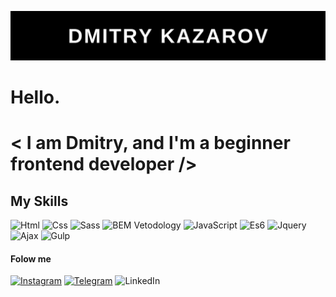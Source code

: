 
![header](https://github.com/dkazarov/dkazarov/blob/main/assets/Dmitry%20Kazarov.jpg)
# Hello. 
#  < I am Dmitry, and I'm a beginner frontend developer />

## My Skills

![Html](https://img.shields.io/badge/-Html-e96227?style=for-the-badge&logo=html) ![Css](https://img.shields.io/badge/-Css-2862e9?style=for-the-badge&logo=Css) ![Sass](https://img.shields.io/badge/-Sass/Scss-090909?style=for-the-badge&logo=Sass) ![BEM Vetodology](https://img.shields.io/badge/-Bem-090909?style=for-the-badge&logo=Bem) ![JavaScript](https://img.shields.io/badge/-JavaScript-090909?style=for-the-badge&logo=javascript) ![Es6](https://img.shields.io/badge/-ES6-efd81d?style=for-the-badge&logo=Es6) ![Jquery](https://img.shields.io/badge/-jQuery-090909?style=for-the-badge&logo=jQuery) ![Ajax](https://img.shields.io/badge/-Ajax-090909?style=for-the-badge&logo=Ajax) ![Gulp](https://img.shields.io/badge/-Gulp-090909?style=for-the-badge&logo=Gulp)

#### Folow me
[![Instagram](https://img.shields.io/badge/-Instagram-090909?style=for-the-badge&logo=Instagram)](https://www.instagram.com/dimakazarov/) [![Telegram](https://img.shields.io/badge/-Telegram-090909?style=for-the-badge&logo=Telegram)](https://t.me/dkazarov1361) ![LinkedIn](https://img.shields.io/badge/-LinkedIn-090909?style=for-the-badge&logo=LinkedIn)
